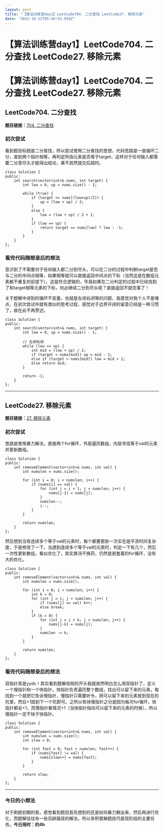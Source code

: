 ```yaml
---
layout: post
title: "【算法训练营day1】LeetCode704. 二分查找 LeetCode27. 移除元素"
date: "2022-10-12T05:46:55.959Z"
---
```

【算法训练营day1】LeetCode704. 二分查找 LeetCode27. 移除元素
=============================================

【算法训练营day1】LeetCode704. 二分查找 LeetCode27. 移除元素
=============================================

LeetCode704. 二分查找
-----------------

**题目链接：**[704\. 二分查找](https://leetcode.cn/problems/binary-search/)

### 初次尝试

看到题目标题是二分查找，所以尝试使用二分查找的思想，代码思路是一直循环二分，直到两个指针相等，再判定所指元素是否等于target，这样对于任何输入都需要二分至尽头才能得出结论，果不其然提交后超时。

    class Solution {
    public:
        int search(vector<int>& nums, int target) {
            int low = 0, up = nums.size() - 1;
          
            while (true) {
                if (target <= nums[(low+up)/2]) {
                    up = (low + up) / 2;
                }
                else {
                    low = (low + up) / 2 + 1;
                }
                if (low == up) {
                    return target == nums[low] ? low : -1;
                }
            }
        }
    };
    

### 看完代码随想录后的想法

意识到了不需要对于任何输入都二分到尽头，可以在二分的过程中判断target是否与二分的中间点相等，如果相等就可以直接返回中间点的下标（当然这是在数组元素都不重复的前提下）。这是符合逻辑的，毕竟如果在二分判定的过程中已经找到了和target相等元素的下标，何必继续二分到尽头呢？直接返回不就完事了！

关于题解中讲到的循环不变量，也就是左闭右闭等的问题，我感觉对我个人不是难点，在初次尝试中就有类似的思考过程，感觉对于边界开闭的留意已经是一种习惯了，故在此不再赘述。

    class Solution {
    public:
        int search(vector<int>& nums, int target) {
            int low = 0, up = nums.size() - 1;
          
            // 左闭右闭
            while (low <= up) {
                int mid = (low + up) / 2;
                if (target < nums[mid]) up = mid - 1;
                else if (target > nums[mid]) low = mid + 1;
                else return mid;
            }
             
            return -1;
        }
    };
    

* * *

LeetCode27. 移除元素
----------------

**题目链接：**[27\. 移除元素](https://leetcode.cn/problems/remove-element/)

### 初次尝试

思路是使用暴力解法，直接两个for循环，外层遍历数组，内层寻找等于val的元素并更新数组。

    class Solution {
    public:
        int removeElement(vector<int>& nums, int val) {
            int numslen = nums.size();
            
            for (int i = 0; i < numslen; i++) {
                if (nums[i] == val) {
                    for (int j = i + 1; j < numslen; j++) {
                        nums[j-1] = nums[j];
                    }
                    numslen--;
                    i--;
                }
            }
            
            return numslen;
        }
    };
    

然后想到当有连续多个等于val的元素时，每个都要更新一次实在是平添时间复杂度，于是修改了一下，当遇到连续多个等于val的元素时，判定一下有几个，然后一次性更新数组，看似优化了，其实换汤不换药，仍然是嵌套着的for循环，没有大的优化。

    class Solution {
    public:
        int removeElement(vector<int>& nums, int val) {
            int numslen = nums.size();
          
            for (int i = 0; i < numslen; i++) {
                int k = 0;
                for (int j = i; j < numslen; j++) {
                    if (nums[j] == val) k++;
                    else break;
                }
                if (k > 0) {
                    for (int j = i + k; j < numslen; j++) {
                        nums[j-k] = nums[j];
                    }
                    numslen -= k;
                }
            }
          
            return numslen;
        }
    };
    

### 看完代码随想录后的想法

双指针真是yyds！其实看到题解视频的开头我就突然明白怎么用双指针了，定义一个慢指针和一个快指针，快指针负责遍历整个数组，找出可以留下来的元素，每找到一个就把它告诉慢指针，慢指针只需要听令，把可以留下来的元素放到现在的坑里，然后+1跳到下一个坑即可。之所以有快慢指针之分是因为每次for循环，快指针都会+1，而慢指针看情况+1（当快指针指向可以留下来的元素的时候），所以慢指针一定不快于快指针。

    class Solution {
    public:
        int removeElement(vector<int>& nums, int val) {
            int numslen = nums.size();
            int slow = 0;
          
            for (int fast = 0; fast < numslen; fast++) {
                if (nums[fast] != val) {
                    nums[slow++] = nums[fast];
                }
            }
          
            return slow;
        }
    };
    

* * *

### 今日的小想法

对于刷题初期的我，感觉看到题目首先想到的还是如何暴力解出来，然后再进行优化，而题解往往有一些另辟蹊径的解法，所以多积累解题技巧是现阶段的主要任务。**今日用时：约4h**